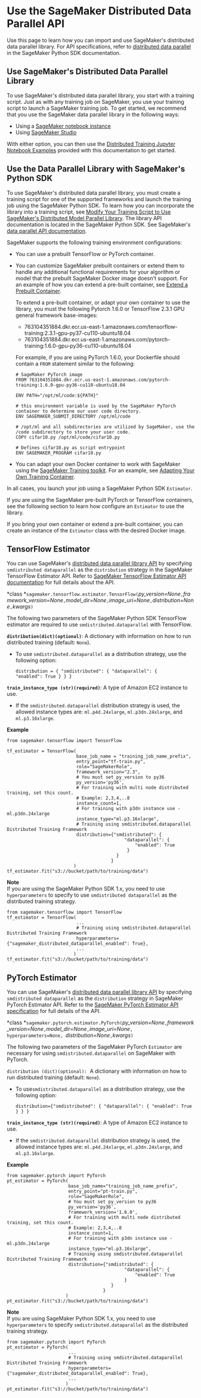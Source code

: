 # Use the SageMaker Distributed Data Parallel API<a name="data-parallel-use-api"></a>

Use this page to learn how you can import and use SageMaker's distributed data parallel library\. For API specifications, refer to [distributed data parallel](https://sagemaker.readthedocs.io/en/stable/api/training/smd_data_parallel.html) in the SageMaker Python SDK documentation\.

## Use SageMaker's Distributed Data Parallel Library<a name="data-parallel-use-api-overview"></a>

To use SageMaker's distributed data parallel library, you start with a training script\. Just as with any training job on SageMaker, you use your training script to launch a SageMaker training job\. To get started, we recommend that you use the SageMaker data parallel library in the following ways:
+  Using a [SageMaker notebook instance](https://docs.aws.amazon.com/sagemaker/latest/dg/nbi.html) 
+  Using [SageMaker Studio](https://docs.aws.amazon.com/sagemaker/latest/dg/studio.html) 

With either option, you can then use the [Distributed Training Jupyter Notebook Examples](distributed-training-notebook-examples.md) provided with this documentation to get started\.  

## Use the Data Parallel Library with SageMaker's Python SDK<a name="data-parallel-use-python-skd-api"></a>

To use SageMaker's distributed data parallel library, you must create a training script for one of the supported frameworks and launch the training job using the SageMaker Python SDK\. To learn how you can incorporate the library into a training script, see [Modify Your Training Script to Use SageMaker's Distributed Model Parallel Library](model-parallel-customize-training-script.md)\. The library API documentation is located in the SageMaker Python SDK\. See SageMaker's [data parallel API documentation](https://sagemaker.readthedocs.io/en/stable/api/training/smd_data_parallel.html)\. 

SageMaker supports the following training environment configurations:
+ You can use a prebuilt TensorFlow or PyTorch container\.
+ You can customize SageMaker prebuilt containers or extend them to handle any additional functional requirements for your algorithm or model that the prebuilt SageMaker Docker image doesn't support\. For an example of how you can extend a pre\-built container, see [Extend a Prebuilt Container](https://docs.aws.amazon.com/sagemaker/latest/dg/prebuilt-containers-extend.html)\.

  To extend a pre\-built container, or adapt your own container to use the library, you must the following Pytorch 1\.6\.0 or TensorFlow 2\.3\.1 GPU general framework base\-images:
  + 763104351884\.dkr\.ecr\.us\-east\-1\.amazonaws\.com/tensorflow\-training:2\.3\.1\-gpu\-py37\-cu110\-ubuntu18\.04
  + 763104351884\.dkr\.ecr\.us\-east\-1\.amazonaws\.com/pytorch\-training:1\.6\.0\-gpu\-py36\-cu110\-ubuntu18\.04

  For example, if you are using PyTorch 1\.6\.0, your Dockerfile should contain a `FROM` statement similar to the following:

  ```
  # SageMaker PyTorch image
  FROM 763104351884.dkr.ecr.us-east-1.amazonaws.com/pytorch-training:1.6.0-gpu-py36-cu110-ubuntu18.04
  
  ENV PATH="/opt/ml/code:${PATH}"
  
  # this environment variable is used by the SageMaker PyTorch container to determine our user code directory.
  ENV SAGEMAKER_SUBMIT_DIRECTORY /opt/ml/code
  
  # /opt/ml and all subdirectories are utilized by SageMaker, use the /code subdirectory to store your user code.
  COPY cifar10.py /opt/ml/code/cifar10.py
  
  # Defines cifar10.py as script entrypoint
  ENV SAGEMAKER_PROGRAM cifar10.py
  ```
+ You can adapt your own Docker container to work with SageMaker using the [SageMaker Training toolkit](https://github.com/aws/sagemaker-training-toolkit)\. For an example, see [Adapting Your Own Training Container](https://docs.aws.amazon.com/sagemaker/latest/dg/adapt-training-container.html)\.

In all cases, you launch your job using a SageMaker Python SDK `Estimator`\.

If you are using the SageMaker pre\-built PyTorch or TensorFlow containers, see the following section to learn how configure an `Estimator` to use the library\.

If you bring your own container or extend a pre\-built container, you can create an instance of the `Estimator` class with the desired Docker image\.

## TensorFlow Estimator<a name="data-parallel-tensorflow-api"></a>

You can use SageMaker's [distributed data parallel library API](https://sagemaker.readthedocs.io/en/stable/api/training/smd_data_parallel.html) by specifying `smdistributed dataparallel` as the `distribution` strategy in the SageMaker TensorFlow Estimator API\. Refer to [SageMaker TensorFlow Estimator API documentation](https://sagemaker.readthedocs.io/en/stable/frameworks/tensorflow/sagemaker.tensorflow.html#tensorflow-estimator) for full details about the API\.

*class *`sagemaker.tensorflow.estimator.TensorFlow(`*py\_version=None*`,`*framework\_version=None*`,`*model\_dir=None*`,`*image\_uri=None*`,`*distribution=None*`,`*kwargs*`)`

The following two parameters of the SageMaker Python SDK TensorFlow estimator are required to use `smdistributed.dataparallel` with TensorFlow\. 

**`distribution(dict)(optional)`**: A dictionary with information on how to run distributed training \(default: `None`\)\.  
+ To use `smdistributed.dataparallel` as a distribution strategy, use the following option: 

  ```
  distribution = { "smdistributed": { "dataparallel": { "enabled": True } } } 
  ```

 **`train_instance_type (str)(required)`**: A type of Amazon EC2 instance to use\. 
+ If the `smdistributed.dataparallel` distribution strategy is used, the allowed instance types are: `ml.p4d.24xlarge`, `ml.p3dn.24xlarge`, and `ml.p3.16xlarge`\.

 **Example** 

```
from sagemaker.tensorflow import TensorFlow

tf_estimator = TensorFlow(
                          base_job_name = "training_job_name_prefix",
                          entry_point="tf-train.py",
                          role="SageMakerRole",
                          framework_version="2.3",
                          # You must set py_version to py36
                          py_version='py36',
                          # For training with multi node distributed training, set this count.
                          # Example: 2,3,4,..8
                          instance_count=1,
                          # For training with p3dn instance use - ml.p3dn.24xlarge
                          instance_type="ml.p3.16xlarge",
                          # Training using smdistributed.dataparallel Distributed Training Framework
                          distribution={"smdistributed": {
                                            "dataparallel": {
                                                "enabled": True
                                             }
                                         }
                                       }
                         )
tf_estimator.fit("s3://bucket/path/to/training/data")
```

**Note**  
If you are using the SageMaker Python SDK 1\.x, you need to use `hyperparameters` to specify to use `smdistributed dataparallel` as the distributed training strategy\. 

```
from sagemaker.tensorflow import TensorFlow
tf_estimator = TensorFlow(
                          ...
                          # Training using smdistributed.dataparallel Distributed Training Framework
                          hyperparameters={"sagemaker_distributed_dataparallel_enabled": True},
                          ...
                         )
tf_estimator.fit("s3://bucket/path/to/training/data")
```

## PyTorch Estimator<a name="data-parallel-pytorch-api"></a>

You can use SageMaker's [distributed data parallel library API](https://sagemaker.readthedocs.io/en/stable/api/training/smd_data_parallel.html) by specifying `smdistributed dataparallel` as the `distribution` strategy in SageMaker PyTorch Estimator API\. Refer to the [SageMaker PyTorch Estimator API specification](https://sagemaker.readthedocs.io/en/stable/frameworks/pytorch/sagemaker.pytorch.html#pytorch-estimator) for full details of the API\. 

*class *`sagemaker.pytorch.estimator.PyTorch(`*py\_version=None*`,`*framework\_version=None*`,`*model\_dir=None*`,`*image\_uri=None*`, hyperparameters=None, `*distribution=None*`,`*kwargs*`)`

The following two parameters of the SageMaker PyTorch `Estimator` are necessary for using `smdistributed.dataparallel` on SageMaker with PyTorch\. 

`distribution (dict)(optional):`  A dictionary with information on how to run distributed training \(default: `None`\)\.  
+ To use`smdistributed.dataparallel` as a distribution strategy, use the following option: 

  ```
  distribution={"smdistributed": { "dataparallel": { "enabled": True } } } 
  ```

 **`train_instance_type (str)(required)`**: A type of Amazon EC2 instance to use\. 
+ If the `smdistributed.dataparallel` distribution strategy is used, the allowed instance types are: `ml.p4d.24xlarge`, `ml.p3dn.24xlarge`, and `ml.p3.16xlarge`\.

 **Example** 

```
from sagemaker.pytorch import PyTorch
pt_estimator = PyTorch(
                       base_job_name="training_job_name_prefix",
                       entry_point="pt-train.py",
                       role="SageMakerRole",
                       # You must set py_version to py36
                       py_version='py36',
                       framework_version='1.6.0',
                       # For training with multi node distributed training, set this count.
                       # Example: 2,3,4,..8
                       instance_count=1,
                       # For training with p3dn instance use - ml.p3dn.24xlarge
                       instance_type="ml.p3.16xlarge",
                       # Training using smdistributed.dataparallel Distributed Training Framework
                       distribution={"smdistributed": {
                                            "dataparallel": {
                                                "enabled": True
                                            }
                                       }
                                    }
                      )
pt_estimator.fit("s3://bucket/path/to/training/data")                       
```

**Note**  
If you are using SageMaker Python SDK 1\.x, you need to use `hyperparameters` to specify `smdistributed.dataparallel` as the distributed training strategy\. 

```
from sagemaker.pytorch import PyTorch
pt_estimator = PyTorch(
                       ...
                       # Training using smdistributed.dataparallel Distributed Training Framework
                       hyperparameters={"sagemaker_distributed_dataparallel_enabled": True},
                       ...
                      )
pt_estimator.fit("s3://bucket/path/to/training/data")                       
```